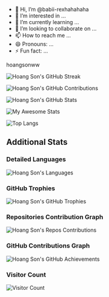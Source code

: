 - 👋 Hi, I’m @babii-rexhahahaha
- 👀 I’m interested in ...
- 🌱 I’m currently learning ...
- 💞️ I’m looking to collaborate on ...
- 📫 How to reach me ...
- 😄 Pronouns: ...
- ⚡ Fun fact: ...


hoangsonww

![Hoang Son's GitHub Streak](https://github-readme-streak-stats.herokuapp.com/?user=hoangsonww&theme=radical)

![Hoang Son's GitHub Contributions](https://github-contribution-stats.vercel.app/api/?username=hoangsonww&theme=radical&layout=compact)

![Hoang Son's GitHub Stats](https://github-readme-stats.vercel.app/api?username=hoangsonww&show_icons=true&theme=radical)

![My Awesome Stats](https://awesome-github-stats.azurewebsites.net/user-stats/hoangsonww?cardType=level&theme=radical&preferLogin=false)

![Top Langs](https://github-readme-stats.vercel.app/api/top-langs/?username=hoangsonww&layout=compact&theme=radical&langs_count=20)

## Additional Stats

### Detailed Languages
![Hoang Son's Languages](https://github-readme-stats.vercel.app/api/top-langs/?username=hoangsonww&langs_count=20&theme=radical)

### GitHub Trophies
![Hoang Son's GitHub Trophies](https://github-profile-trophy.vercel.app/?username=hoangsonww&theme=radical&no-frame=true&margin-w=4)

### Repositories Contribution Graph
![Hoang Son's Repos Contributions](https://ghchart.rshah.org/hoangsonww)

### GitHub Contributions Graph
![Hoang Son's GitHub Achievements](https://github-profile-summary-cards.vercel.app/api/cards/profile-details?username=hoangsonww&theme=radical)

### Visitor Count
![Visitor Count](https://visitor-badge.laobi.icu/badge?page_id=hoangsonww.hoangsonww)
